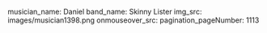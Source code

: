 musician_name: Daniel
band_name: Skinny Lister
img_src: images/musician1398.png
onmouseover_src: 
pagination_pageNumber: 1113